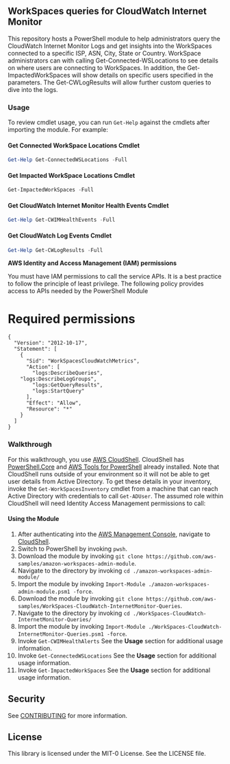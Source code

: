 ## WorkSpaces queries for CloudWatch Internet Monitor 
This repository hosts a PowerShell module to help administrators query the CloudWatch Internet Monitor Logs and get insights into the WorkSpaces connected to a specific ISP, ASN, City, State or Country. WorkSpace administrators can with calling Get-Connected-WSLocations to see details on where users are connecting to WorkSpaces. In addition, the Get-ImpactedWorkSpaces will show details on specific users specified in the parameters. The Get-CWLogResults will allow further custom queries to dive into the logs.

### Usage 
To review cmdlet usage, you can run `Get-Help` against the cmdlets after importing the module. For example:
#### Get Connected WorkSpace Locations Cmdlet
```powershell
Get-Help Get-ConnectedWSLocations -Full
```

#### Get Impacted WorkSpace Locations Cmdlet
```powershell
Get-ImpactedWorkSpaces -Full
```

#### Get CloudWatch Internet Monitor Health Events Cmdlet
```powershell
Get-Help Get-CWIMHealthEvents -Full
```
#### Get CloudWatch Log Events Cmdlet
```powershell
Get-Help Get-CWLogResults -Full
```

**AWS Identity and Access Management (IAM) permissions**

You must have IAM permissions to call the service APIs. It is a best practice to follow the principle of least privilege. The following policy provides access to APIs needed by the PowerShell Module
<a name="Required-permissions"></a>
# Required permissions

```
{
  "Version": "2012-10-17",
  "Statement": [
    {
      "Sid": "WorkSpacesCloudWatchMetrics",
      "Action": [
        "logs:DescribeQueries",
	"logs:DescribeLogGroups",
        "logs:GetQueryResults",
        "logs:StartQuery"
      ],
      "Effect": "Allow",
      "Resource": "*"
    }
  ]
}
```

### Walkthrough 
For this walkthrough, you use [AWS CloudShell](https://aws.amazon.com/cloudshell/). CloudShell has [PowerShell.Core](https://github.com/PowerShell/PowerShell#user-content-windows-powershell-vs-powershell-core) and [AWS Tools for PowerShell](https://aws.amazon.com/powershell/) already installed. Note that CloudShell runs outside of your environment so it will not be able to get user details from Active Directory. To get these details in your inventory, invoke the `Get-WorkSpacesInventory` cmdlet from a machine that can reach Active Directory with credentials to call `Get-ADUser`. The assumed role within CloudShell will need Identity Access Management permissions to call:

#### Using the Module
1. After authenticating into the [AWS Management Console](https://aws.amazon.com/console/), navigate to [CloudShell](https://console.aws.amazon.com/cloudshell/home?).
2. Switch to PowerShell by invoking `pwsh`.
3. Download the module by invoking `git clone https://github.com/aws-samples/amazon-workspaces-admin-module`.
4. Navigate to the directory by invoking `cd ./amazon-workspaces-admin-module/`
5. Import the module by invoking `Import-Module ./amazon-workspaces-admin-module.psm1 -force`.
6. Download the module by invoking `git clone https://github.com/aws-samples/WorkSpaces-CloudWatch-InternetMonitor-Queries`.
4. Navigate to the directory by invoking `cd ./WorkSpaces-CloudWatch-InternetMonitor-Queries/`
5. Import the module by invoking `Import-Module ./WorkSpaces-CloudWatch-InternetMonitor-Queries.psm1 -force`.
7. Invoke `Get-CWIMHealthAlerts` See the **Usage** section for additional usage information.
8. Invoke `Get-ConnectedWSLocations` See the **Usage** section for additional usage information.  
9. Invoke `Get-ImpactedWorkSpaces` See the **Usage** section for additional usage information. 

## Security

See [CONTRIBUTING](CONTRIBUTING.md#security-issue-notifications) for more information.

## License

This library is licensed under the MIT-0 License. See the LICENSE file.



